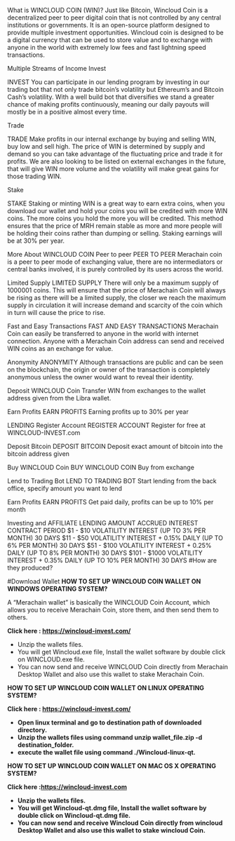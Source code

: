 What is WINCLOUD COIN (WIN)?
Just like Bitcoin, Wincloud Coin is a decentralized peer to peer digital coin that is not controlled by any central institutions or governments. It is an open-source platform designed to provide multiple investment opportunities. Wincloud coin is designed to be a digital currency that can be used to store value and to exchange with anyone in the world with extremely low fees and fast lightning speed transactions.

Multiple Streams of Income
Invest

INVEST
You can participate in our lending program by investing in our trading bot that not only trade bitcoin’s volatility but Ethereum’s and Bitcoin Cash’s volatility. With a well build bot that diversifies we stand a greater chance of making profits continuously, meaning our daily payouts will mostly be in a positive almost every time.

Trade

TRADE
Make profits in our internal exchange by buying and selling WIN, buy low and sell high. The price of WIN is determined by supply and demand so you can take advantage of the fluctuating price and trade it for profits. We are also looking to be listed on external exchanges in the future, that will give WIN more volume and the volatility will make great gains for those trading WIN.

Stake

STAKE
Staking or minting WIN is a great way to earn extra coins, when you download our wallet and hold your coins you will be credited with more WIN coins. The more coins you hold the more you will be credited. This method ensures that the price of MRH remain stable as more and more people will be holding their coins rather than dumping or selling. Staking earnings will be at 30% per year.

More About WINCLOUD COIN
Peer to peer
PEER TO PEER
Merachain coin is a peer to peer mode of exchanging value, there are no intermediators or central banks involved, it is purely controlled by its users across the world.

Limited Supply
LIMITED SUPPLY
There will only be a maximum supply of 1000001 coins. This will ensure that the price of Merachain Coin will always be rising as there will be a limited supply, the closer we reach the maximum supply in circulation it will increase demand and scarcity of the coin which in turn will cause the price to rise.

Fast and Easy Transactions
FAST AND EASY TRANSACTIONS
Merachain Coin can easily be transferred to anyone in the world with internet connection. Anyone with a Merachain Coin address can send and received WIN coins as an exchange for value.

Anonymity
ANONYMITY
Although transactions are public and can be seen on the blockchain, the origin or owner of the transaction is completely anonymous unless the owner would want to reveal their identity.

Deposit WINCLOUD Coin
Transfer WIN from exchanges to the wallet address given from the Libra wallet.

Earn Profits
EARN PROFITS
Earning profits up to 30% per year

LENDING
Register Account
REGISTER ACCOUNT
Register for free at WINCLOUD-INVEST.com

Deposit Bitcoin
DEPOSIT BITCOIN
Deposit exact amount of bitcoin into the bitcoin address given

Buy WINCLOUD Coin
BUY WINCLOUD COIN
Buy from exchange

Lend to Trading Bot
LEND TO TRADING BOT
Start lending from the back office, specify amount you want to lend

Earn Profits
EARN PROFITS
Get paid daily, profits can be up to 10% per month

Investing and AFFILIATE
LENDING AMOUNT	ACCRUED INTEREST	CONTRACT PERIOD
$1 - $10	VOLATILITY INTEREST (UP TO 3% PER MONTH)	30 DAYS
$11 - $50	VOLATILITY INTEREST + 0.15% DAILY (UP TO 6% PER MONTH)	30 DAYS
$51 - $100	VOLATILITY INTEREST + 0.25% DAILY (UP TO 8% PER MONTH)	30 DAYS
$101 - $1000	VOLATILITY INTEREST + 0.35% DAILY (UP TO 10% PER MONTH)	30 DAYS
#How are they produced?

#Download Wallet
<b>HOW TO SET UP WINCLOUD COIN WALLET ON WINDOWS OPERATING SYSTEM?</b>

A “Merachain wallet” is basically the WINCLOUD Coin Account, which allows you to receive Merachain Coin, store them, and then send them to others.

<b>Click here : https://wincloud-invest.com/</b>
- Unzip the wallets files.
- You will get Wincloud.exe file, Install the wallet software by double click on WINCLOUD.exe file.
- You can now send and receive WINCLOUD Coin directly from Merachain Desktop Wallet and also use this wallet to stake Merachain Coin.

<b> HOW TO SET UP WINCLOUD COIN WALLET ON LINUX OPERATING SYSTEM?</b> 

<b>Click here : https://wincloud-invest.com/
- Open linux terminal and go to destination path of downloaded directory.
- Unzip the wallets files using command unzip wallet_file.zip -d destination_folder.
- execute the wallet file using command ./Wincloud-linux-qt.

<b>HOW TO SET UP WINCLOUD COIN WALLET ON MAC OS X OPERATING SYSTEM?</b>

<b>Click here :https://wincloud-invest.com

- Unzip the wallets files.
- You will get Wincloud-qt.dmg file, Install the wallet software by double click on Wincloud-qt.dmg file.
- You can now send and receive Wincloud Coin directly from wincloud Desktop Wallet and also use this wallet to stake wincloud   Coin.



